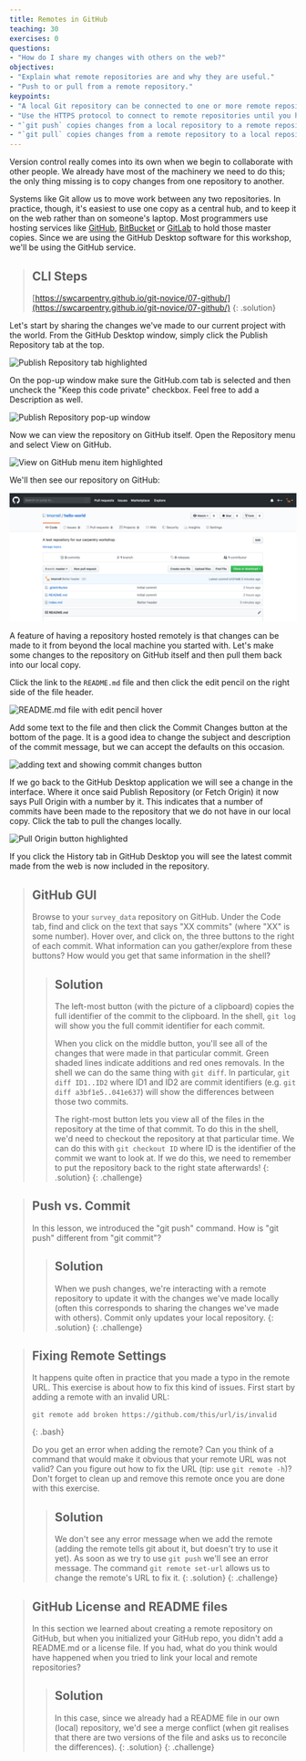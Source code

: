 ```yaml
---
title: Remotes in GitHub
teaching: 30
exercises: 0
questions:
- "How do I share my changes with others on the web?"
objectives:
- "Explain what remote repositories are and why they are useful."
- "Push to or pull from a remote repository."
keypoints:
- "A local Git repository can be connected to one or more remote repositories."
- "Use the HTTPS protocol to connect to remote repositories until you have learned how to set up SSH."
- "`git push` copies changes from a local repository to a remote repository."
- "`git pull` copies changes from a remote repository to a local repository."
---
```


Version control really comes into its own when we begin to collaborate with
other people.  We already have most of the machinery we need to do this; the
only thing missing is to copy changes from one repository to another.

Systems like Git allow us to move work between any two repositories.  In
practice, though, it's easiest to use one copy as a central hub, and to keep it
on the web rather than on someone's laptop.  Most programmers use hosting
services like [GitHub](https://github.com), [BitBucket](https://bitbucket.org) or
[GitLab](https://gitlab.com/) to hold those master copies. Since we are using the
GitHub Desktop software for this workshop, we'll be using the GitHub service.


> ## CLI Steps
> [https://swcarpentry.github.io/git-novice/07-github/](https://swcarpentry.github.io/git-novice/07-github/)
{: .solution}


Let's start by sharing the changes we've made to our current project with the
world. From the GitHub Desktop window, simply click the Publish Repository tab
at the top.

![Publish Repository tab highlighted](../fig/GitDesktopGitHub1.png)

On the pop-up window make sure the GitHub.com tab is selected and then uncheck
the "Keep this code private" checkbox. Feel free to add a Description as well.

![Publish Repository pop-up window](../fig/GitDesktopGitHub2.png)

Now we can view the repository on GitHub itself. Open the Repository menu and
select View on GitHub.

![View on GitHub menu item highlighted](../fig/GitDesktopGitHub3.png)

We'll then see our repository on GitHub:

![survey_data repository as seen on GitHub](../fig/GitDesktopGitHub4.png)

A feature of having a repository hosted remotely is that changes can be made to
it from beyond the local machine you started with. Let's make some changes to
the repository on GitHub itself and then pull them back into our local copy.

Click the link to the `README.md` file and then click the edit pencil on the
right side of the file header.

![README.md file with edit pencil hover](../fig/GitDesktopGitHub5.png)

Add some text to the file and then click the Commit Changes button at the
bottom of the page. It is a good idea to change the subject and description of
the commit message, but we can accept the defaults on this occasion.

![adding text and showing commit changes button](../fig/GitDesktopGitHub6.png)

If we go back to the GitHub Desktop application we will see a change in the
interface. Where it once said Publish Repository (or Fetch Origin) it now says
Pull Origin with a number by it. This indicates that a number of commits have
been made to the repository that we do not have in our local copy. Click the tab
to pull the changes locally.

![Pull Origin button highlighted](../fig/GitDesktopGitHub7.png)

If you click the History tab in GitHub Desktop you will see the latest commit
made from the web is now included in the repository.

> ## GitHub GUI
>
> Browse to your `survey_data` repository on GitHub.
> Under the Code tab, find and click on the text that says "XX commits" (where "XX" is some number).
> Hover over, and click on, the three buttons to the right of each commit.
> What information can you gather/explore from these buttons?
> How would you get that same information in the shell?
>
> > ## Solution
> > The left-most button (with the picture of a clipboard) copies the full identifier of the commit to the clipboard. In the shell, ```git log``` will show you the full commit identifier for each commit.
> >
> > When you click on the middle button, you'll see all of the changes that were made in that particular commit. Green shaded lines indicate additions and red ones removals. In the shell we can do the same thing with ```git diff```. In particular, ```git diff ID1..ID2``` where ID1 and ID2 are commit identifiers (e.g. ```git diff a3bf1e5..041e637```) will show the differences between those two commits.
> >
> > The right-most button lets you view all of the files in the repository at the time of that commit. To do this in the shell, we'd need to checkout the repository at that particular time. We can do this with ```git checkout ID``` where ID is the identifier of the commit we want to look at. If we do this, we need to remember to put the repository back to the right state afterwards!
> {: .solution}
{: .challenge}

> ## Push vs. Commit
>
> In this lesson, we introduced the "git push" command.
> How is "git push" different from "git commit"?
>
> > ## Solution
> > When we push changes, we're interacting with a remote repository to update it with the changes we've made locally (often this corresponds to sharing the changes we've made with others). Commit only updates your local repository.
> {: .solution}
{: .challenge}

> ## Fixing Remote Settings
>
> It happens quite often in practice that you made a typo in the
> remote URL. This exercise is about how to fix this kind of issues.
> First start by adding a remote with an invalid URL:
>
> ~~~
> git remote add broken https://github.com/this/url/is/invalid
> ~~~
> {: .bash}
>
> Do you get an error when adding the remote? Can you think of a
> command that would make it obvious that your remote URL was not
> valid? Can you figure out how to fix the URL (tip: use `git remote
> -h`)? Don't forget to clean up and remove this remote once you are
> done with this exercise.
>
> > ## Solution
> > We don't see any error message when we add the remote (adding the remote tells git about it, but doesn't try to use it yet). As soon as we try to use ```git push``` we'll see an error message. The command ```git remote set-url``` allows us to change the remote's URL to fix it.
> {: .solution}
{: .challenge}

> ## GitHub License and README files
>
> In this section we learned about creating a remote repository on GitHub, but when you initialized your
> GitHub repo, you didn't add a README.md or a license file. If you had, what do you think would have happened when
> you tried to link your local and remote repositories?
>
> > ## Solution
> > In this case, since we already had a README file in our own (local) repository, we'd see a merge conflict (when git realises that there are two versions of the file and asks us to reconcile the differences).
> {: .solution}
{: .challenge}
